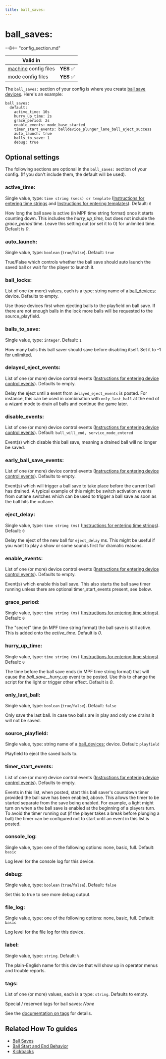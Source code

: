 ```yaml
---
title: ball_saves:
---
```


# ball_saves:


--8<-- "config_section.md"

| Valid in | |
|-----|:----:|
|[machine](instructions/machine_config.md) config files |**YES** :white_check_mark:|
|[mode](instructions/mode_config.md) config files|**YES** :white_check_mark:|

The `ball_saves:` section of your config is where you create [ball save
devices](#). Here's an example:

``` mpf-config
ball_saves:
  default:
    active_time: 10s
    hurry_up_time: 2s
    grace_period: 2s
    enable_events: mode_base_started
    timer_start_events: balldevice_plunger_lane_ball_eject_success
    auto_launch: true
    balls_to_save: 1
    debug: true
```

## Optional settings

The following sections are optional in the `ball_saves:` section of your
config. (If you don't include them, the default will be used).

### active_time:

Single value, type: `time string (secs) or template`
([Instructions for entering time strings](instructions/time_strings.md) and
[Instructions for entering templates](instructions/dynamic_values.md)). Default: `0`

How long the ball save is active (in MPF time string format) once it
starts counting down. This includes the *hurry_up_time,* but does not
include the *grace_period* time. Leave this setting out (or set it to 0)
for unlimited time. Default is *0*.

### auto_launch:

Single value, type: `boolean` (`true`/`false`). Default: `true`

True/False which controls whether the ball save should auto launch the
saved ball or wait for the player to launch it.

### ball_locks:

List of one (or more) values, each is a type: string name of a
[ball_devices:](ball_devices.md) device.
Defaults to empty.

Use those devices first when ejecting balls to the playfield on ball
save. If there are not enough balls in the lock more balls will be
requested to the source_playfield.

### balls_to_save:

Single value, type: `integer`. Default: `1`

How many balls this ball saver should save before disabling itself. Set
it to -1 for unlimited.

### delayed_eject_events:

List of one (or more) device control events
([Instructions for entering device control events](instructions/device_control_events.md)). Defaults to empty.

Delay the eject until a event from `delayed_eject_events` is posted. For
instance, this can be used in combination with `only_last_ball` at the
end of a wizard mode to drain all balls and continue the game later.

### disable_events:

List of one (or more) device control events
([Instructions for entering device control events](instructions/device_control_events.md)). Default: `ball_will_end, service_mode_entered`

Event(s) which disable this ball save, meaning a drained ball will no
longer be saved.

### early_ball_save_events:

List of one (or more) device control events
([Instructions for entering device control events](instructions/device_control_events.md)). Defaults to empty.

Event(s) which will trigger a ball save to take place before the current
ball has drained. A typical example of this might be switch activation
events from outlane switches which can be used to trigger a ball save as
soon as the ball hits the outlane.

### eject_delay:

Single value, type: `time string (ms)`
([Instructions for entering time strings](instructions/time_strings.md)). Default: `0`

Delay the eject of the new ball for `eject_delay` ms. This might be
useful if you want to play a show or some sounds first for dramatic
reasons.

### enable_events:

List of one (or more) device control events
([Instructions for entering device control events](instructions/device_control_events.md)). Defaults to empty.

Event(s) which enable this ball save. This also starts the ball save
timer running unless there are optional timer_start_events present, see
below.

### grace_period:

Single value, type: `time string (ms)`
([Instructions for entering time strings](instructions/time_strings.md)). Default: `0`

The "secret" time (in MPF time string format) the ball save is still
active. This is added onto the *active_time*. Default is *0*.

### hurry_up_time:

Single value, type: `time string (ms)`
([Instructions for entering time strings](instructions/time_strings.md)). Default: `0`

The time before the ball save ends (in MPF time string format) that will
cause the *ball_save_<name>_hurry_up* event to be posted. Use this
to change the script for the light or trigger other effect. Default is
*0*.

### only_last_ball:

Single value, type: `boolean` (`true`/`false`). Default: `false`

Only save the last ball. In case two balls are in play and only one
drains it will not be saved.

### source_playfield:

Single value, type: string name of a
[ball_devices:](ball_devices.md) device.
Default: `playfield`

Playfield to eject the saved balls to.

### timer_start_events:

List of one (or more) device control events
([Instructions for entering device control events](instructions/device_control_events.md)). Defaults to empty.

Events in this list, when posted, start this ball saver's countdown
timer provided the ball save has been enabled, above. This allows the
timer to be started separate from the save being enabled. For example, a
light might turn on when a the ball save is enabled at the beginning of
a players turn. To avoid the timer running out (if the player takes a
break before plunging a ball) the timer can be configured not to start
until an event in this list is posted.

### console_log:

Single value, type: one of the following options: none, basic, full.
Default: `basic`

Log level for the console log for this device.

### debug:

Single value, type: `boolean` (`true`/`false`). Default: `false`

Set this to true to see more debug output.

### file_log:

Single value, type: one of the following options: none, basic, full.
Default: `basic`

Log level for the file log for this device.

### label:

Single value, type: `string`. Default: `%`

The plain-English name for this device that will show up in operator
menus and trouble reports.

### tags:

List of one (or more) values, each is a type: `string`. Defaults to
empty.

Special / reserved tags for ball saves: *None*

See the
[documentation on tags](instructions/tags.md) for details.

## Related How To guides

* [Ball Saves](../game_logic/ball_saves/index.md)
* [Ball Start and End Behavior](../game_logic/ball_start_end.md)
* [Kickbacks](../mechs/kickbacks.md)
